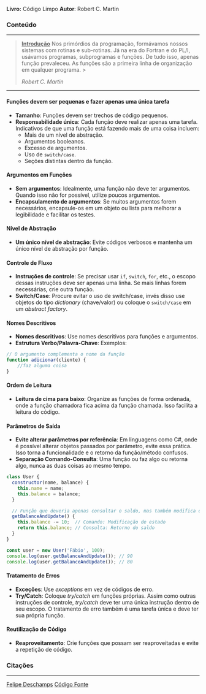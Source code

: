 **Livro:** Código Limpo
**Autor**: Robert C. Martin

### Conteúdo
----------------
> <u><b>Introdução</b></u>
> Nos primórdios da programação, formávamos nossos sistemas com rotinas e sub-rotinas. Já na era do Fortran e do PL/I, usávamos programas, subprogramas e funções. De tudo isso, apenas função prevaleceu. As funções são a primeira linha de organização em qualquer programa. >
>
>  *Robert C. Martin*
---
#### Funções devem ser pequenas e fazer apenas uma única tarefa

- **Tamanho**: Funções devem ser trechos de código pequenos.
- **Responsabilidade única**: Cada função deve realizar apenas uma tarefa. Indicativos de que uma função está fazendo mais de uma coisa incluem:
    - Mais de um nível de abstração.
    - Argumentos booleanos.
    - Excesso de argumentos.
    - Uso de `switch/case`.
    - Seções distintas dentro da função.

#### Argumentos em Funções

- **Sem argumentos**: Idealmente, uma função não deve ter argumentos. Quando isso não for possível, utilize poucos argumentos.
- **Encapsulamento de argumentos**: Se muitos argumentos forem necessários, encapsule-os em um objeto ou lista para melhorar a legibilidade e facilitar os testes.

#### Nível de Abstração

- **Um único nível de abstração**: Evite códigos verbosos e mantenha um único nível de abstração por função.

#### Controle de Fluxo

- **Instruções de controle**: Se precisar usar `if`, `switch`, `for`, etc., o escopo dessas instruções deve ser apenas uma linha. Se mais linhas forem necessárias, crie outra função.
- **Switch/Case**: Procure evitar o uso de switch/case, invés disso use objetos do tipo _dictionary_ (chave/valor) ou coloque o `switch/case` em um _abstract factory_.

#### Nomes Descritivos

- **Nomes descritivos**: Use nomes descritivos para funções e argumentos.
- **Estrutura Verbo/Palavra-Chave**: Exemplos:
```js
// O argumento complementa o nome da função
function adicionar(cliente) {
	//faz alguma coisa
}
```
#### Ordem de Leitura

- **Leitura de cima para baixo**: Organize as funções de forma ordenada, onde a função chamadora fica acima da função chamada. Isso facilita a leitura do código.

#### Parâmetros de Saída

- **Evite alterar parâmetros por referência**: Em linguagens como C#, onde é possível alterar objetos passados por parâmetro, evite essa prática. Isso torna a funcionalidade e o retorno da função/método confusos.
- **Separação Comando-Consulta**: Uma função ou faz algo ou retorna algo, nunca as duas coisas ao mesmo tempo.
```js
class User {
  constructor(name, balance) {
    this.name = name;
    this.balance = balance;
  }

  // Função que deveria apenas consultar o saldo, mas também modifica o estado
  getBalanceAndUpdate() {
    this.balance -= 10;  // Comando: Modificação de estado
    return this.balance; // Consulta: Retorno do saldo
  }
}

const user = new User('Fábio', 100);
console.log(user.getBalanceAndUpdate()); // 90
console.log(user.getBalanceAndUpdate()); // 80

```
#### Tratamento de Erros

- **Exceções**: Use _exceptions_ em vez de códigos de erro.
- **Try/Catch**: Coloque _try/catch_ em funções próprias. Assim como outras instruções de controle, _try/catch_ deve ter uma única instrução dentro de seu escopo. O tratamento de erro também é uma tarefa única e deve ter sua própria função.

#### Reutilização de Código

- **Reaproveitamento**: Crie funções que possam ser reaproveitadas e evite a repetição de código.
### Citações
---------
[Felipe Deschamps](https://www.youtube.com/watch?v=gB5Gej0O400&list=PLMdYygf53DP5Sc6yFYs6ZmjsuuA2fu0TK&index=4)
[Código Fonte](https://www.youtube.com/watch?v=wr8n2J4Sqs4&list=PLVc5bWuiFQ8H5P-7QB1_3LOJkOZNMnnpg&index=3)
